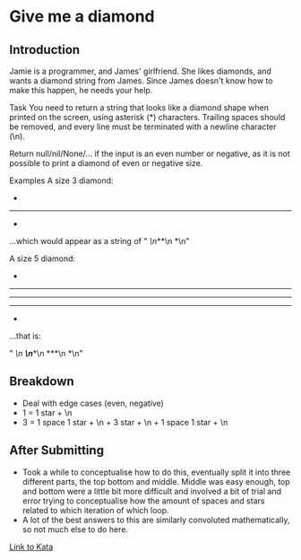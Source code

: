 # Give me a diamond

Introduction
-----

Jamie is a programmer, and James' girlfriend. She likes diamonds, and wants a diamond string from James. Since James doesn't know how to make this happen, he needs your help.

Task
You need to return a string that looks like a diamond shape when printed on the screen, using asterisk (*) characters. Trailing spaces should be removed, and every line must be terminated with a newline character (\n).

Return null/nil/None/... if the input is an even number or negative, as it is not possible to print a diamond of even or negative size.

Examples
A size 3 diamond:

 *
***
 *
...which would appear as a string of " *\n***\n *\n"

A size 5 diamond:

  *
 ***
*****
 ***
  *
...that is:

"  *\n ***\n*****\n ***\n  *\n"

Breakdown
-----

* Deal with edge cases (even, negative)
* 1 = 1 star + \n
* 3 = 1 space 1 star + \n + 3 star + \n + 1 space 1 star + \n

After Submitting
-----

* Took a while to conceptualise how to do this, eventually split it into three different parts, the top bottom and middle. Middle was easy enough, top and bottom were a little bit more difficult and involved a bit of trial and error trying to conceptualise how the amount of spaces and stars related to which iteration of which loop.
* A lot of the best answers to this are similarly convoluted mathematically, so not much else to do here.

[Link to Kata](https://www.codewars.com/kata/5503013e34137eeeaa001648/train/javascript)
